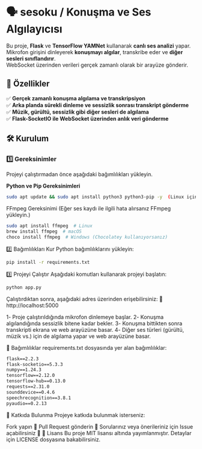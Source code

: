 # 🗣️ sesoku / Konuşma ve Ses Algılayıcısı

Bu proje, **Flask** ve **TensorFlow YAMNet** kullanarak **canlı ses analizi** yapar.  
Mikrofon girişini dinleyerek **konuşmayı algılar**, transkribe eder ve **diğer sesleri sınıflandırır**.  
WebSocket üzerinden verileri gerçek zamanlı olarak bir arayüze gönderir.

## 🚀 Özellikler
✅ **Gerçek zamanlı konuşma algılama ve transkripsiyon**  
✅ **Arka planda sürekli dinleme ve sessizlik sonrası transkript gönderme**  
✅ **Müzik, gürültü, sessizlik gibi diğer sesleri de algılama**  
✅ **Flask-SocketIO ile WebSocket üzerinden anlık veri gönderme**  


## 🛠️ Kurulum

### 1️⃣ **Gereksinimler**
Projeyi çalıştırmadan önce aşağıdaki bağımlılıkları yükleyin.

**Python ve Pip Gereksinimleri**
```bash
sudo apt update && sudo apt install python3 python3-pip -y  (Linux için)
```
FFmpeg Gereksinimi
(Eğer ses kaydı ile ilgili hata alırsanız FFmpeg yükleyin.)
```bash
sudo apt install ffmpeg  # Linux
brew install ffmpeg  # macOS
choco install ffmpeg  # Windows (Chocolatey kullanıyorsanız)
```
2️⃣ Bağımlılıkları Kur
Python bağımlılıklarını yükleyin:
```bash
pip install -r requirements.txt
```
3️⃣ Projeyi Çalıştır
Aşağıdaki komutları kullanarak projeyi başlatın:
```bash
python app.py
```
Çalıştırdıktan sonra, aşağıdaki adres üzerinden erişebilirsiniz:
🔗 http://localhost:5000

1️- Proje çalıştırıldığında mikrofon dinlemeye başlar.
2️- Konuşma algılandığında sessizlik bitene kadar bekler.
3️- Konuşma bittikten sonra transkripti ekrana ve web arayüzüne basar.
4️- Diğer ses türleri (gürültü, müzik vs.) için de algılama yapar ve web arayüzüne basar.

📝 Bağımlılıklar
requirements.txt dosyasında yer alan bağımlılıklar:
```txt
flask==2.2.3
flask-socketio==5.3.3
numpy==1.24.3
tensorflow==2.12.0
tensorflow-hub==0.13.0
requests==2.31.0
sounddevice==0.4.6
speechrecognition==3.8.1
pyaudio==0.2.13
```
🤝 Katkıda Bulunma
Projeye katkıda bulunmak isterseniz:

Fork yapın 🍴
Pull Request gönderin 📌
Sorularınız veya önerileriniz için Issue açabilirsiniz 📝
📜 Lisans
Bu proje MIT lisansı altında yayımlanmıştır.
Detaylar için LICENSE dosyasına bakabilirsiniz.
